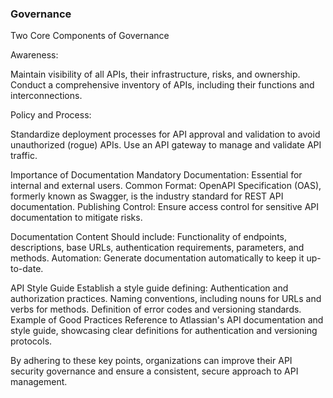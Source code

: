 ### Governance


Two Core Components of Governance

Awareness:

Maintain visibility of all APIs, their infrastructure, risks, and ownership.
Conduct a comprehensive inventory of APIs, including their functions and interconnections.

Policy and Process:

Standardize deployment processes for API approval and validation to avoid unauthorized (rogue) APIs.
Use an API gateway to manage and validate API traffic.

Importance of Documentation
Mandatory Documentation: Essential for internal and external users.
Common Format: OpenAPI Specification (OAS), formerly known as Swagger, is the industry standard for REST API documentation.
Publishing Control: Ensure access control for sensitive API documentation to mitigate risks.

Documentation Content
Should include:
Functionality of endpoints, descriptions, base URLs, authentication requirements, parameters, and methods.
Automation: Generate documentation automatically to keep it up-to-date.

API Style Guide
Establish a style guide defining:
Authentication and authorization practices.
Naming conventions, including nouns for URLs and verbs for methods.
Definition of error codes and versioning standards.
Example of Good Practices
Reference to Atlassian's API documentation and style guide, showcasing clear definitions for authentication and versioning protocols.

By adhering to these key points, organizations can improve their API security governance and ensure a consistent, secure approach to API management.
